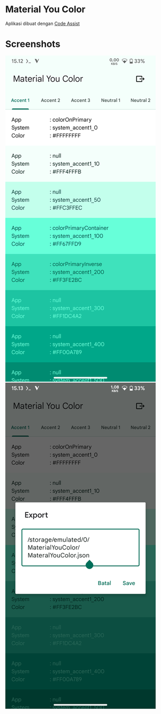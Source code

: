 # Material You Color

Aplikasi dibuat dengan [Code Assist](https://github.com/tyron12233/CodeAssist)

# Screenshots
![Alt text](/screenshot/1.png?raw=true "Home")
![Alt text](/screenshot/2.png?raw=true "Export")
